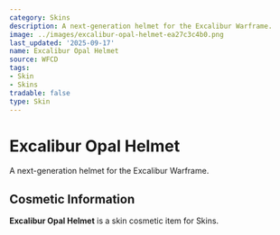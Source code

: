 ```yaml
---
category: Skins
description: A next-generation helmet for the Excalibur Warframe.
image: ../images/excalibur-opal-helmet-ea27c3c4b0.png
last_updated: '2025-09-17'
name: Excalibur Opal Helmet
source: WFCD
tags:
- Skin
- Skins
tradable: false
type: Skin
---
```


# Excalibur Opal Helmet

A next-generation helmet for the Excalibur Warframe.

## Cosmetic Information

**Excalibur Opal Helmet** is a skin cosmetic item for Skins.

